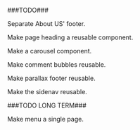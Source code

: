 ###TODO###

Separate About US' footer.

Make page heading a reusable component.

Make a carousel component.

Make comment bubbles reusable.

Make parallax footer reusable.

Make the sidenav reusable.


###TODO LONG TERM###

Make menu a single page.

